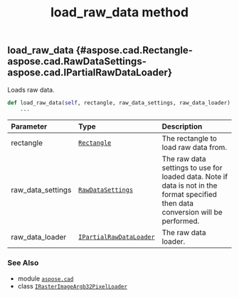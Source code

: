 ﻿---
title: load_raw_data method
second_title: Aspose.CAD for Python via .NET API References
description: 
type: docs
weight: 30
url: /aspose.cad/irasterimageargb32pixelloader/load_raw_data/
is_root: false
---

## load_raw_data {#aspose.cad.Rectangle-aspose.cad.RawDataSettings-aspose.cad.IPartialRawDataLoader}

Loads raw data.



```python
def load_raw_data(self, rectangle, raw_data_settings, raw_data_loader):
    ...
```


| Parameter | Type | Description |
| :- | :- | :- |
| rectangle | [`Rectangle`](/cad/python-net/aspose.cad/rectangle) | The rectangle to load raw data from. |
| raw_data_settings | [`RawDataSettings`](/cad/python-net/aspose.cad/rawdatasettings) | The raw data settings to use for loaded data. Note if data is not in the format specified then data conversion will be performed. |
| raw_data_loader | [`IPartialRawDataLoader`](/cad/python-net/aspose.cad/ipartialrawdataloader) | The raw data loader. |



### See Also
* module [`aspose.cad`](../../)
* class [`IRasterImageArgb32PixelLoader`](/cad/python-net/aspose.cad/irasterimageargb32pixelloader)
